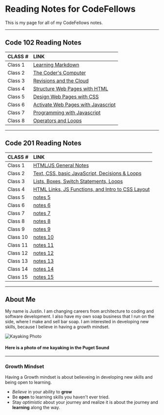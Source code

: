 # Reading Notes for CodeFellows

This is my page for all of my CodeFellows notes.

---

## Code 102 Reading Notes

|CLASS #|LINK|
|:---|:---|
|Class 1|[Learning Markdown](learningmarkdownnotes.md)|
|Class 2|[The Coder's Computer](thecoderscomputer.md)|
|Class 3|[Revisions and the Cloud](github.md)|
|Class 4|[Structure Web Pages with HTML](structurehtml.md)|
|Class 5|[Design Web Pages with CSS](designcss.md)|
|Class 6|[Activate Web Pages with Javascript](activatejava.md)|
|Class 7|[Programming with Javascript](programmingjava.md)|
|Class 8|[Operators and Loops](operatorsloops.md)|

---

## Code 201 Reading Notes

|CLASS #|LINK|
|:---|:---|
|Class 1|[HTML/JS General Notes](201-class-01.md)|
|Class 2|[Text, CSS, basic JavaScript, Decisions & Loops](201-class-02.md)|
|Class 3|[Lists, Boxes, Switch Statements, Loops](201-class-03.md)|
|Class 4|[HTML Links, JS Functions, and Intro to CSS Layout](201-class-04.md)|
|Class 5|[notes 5](notes5.md)|
|Class 6|[notes 6](notes6.md)|
|Class 7|[notes 7](notes7.md)|
|Class 8|[notes 8](notes8.md)|
|Class 9|[notes 9](notes9.md)|
|Class 10|[notes 10](notes10.md)|
|Class 11|[notes 11](notes11.md)|
|Class 12|[notes 12](notes12.md)|
|Class 13|[notes 13](notes13.md)|
|Class 14|[notes 14](notes14.md)|
|Class 15|[notes 15](notes15.md)|

---

## About Me

My name is Justin.  I am changing careers from architecture to coding and software development.  I also have my own soap business that I run on the side, where I make and sell bar soap.  I am interested in developing new skills, because I believe in having a growth mindset.

![Kayaking Photo](https://scontent-sea1-1.xx.fbcdn.net/v/t1.6435-9/121549527_10217143952062726_2814038383146855609_n.jpg?_nc_cat=105&ccb=1-3&_nc_sid=174925&_nc_ohc=dBlUCaM3B-kAX_7FUNu&_nc_oc=AQnhnMYBlvUQviH8X71n2cGDT1uI3nLdvKmO1bELGAT2ilT0WbdcqKLGdgWmSSnOxI4&_nc_ht=scontent-sea1-1.xx&oh=2e1b333d598fbbf3d46254770364bfa8&oe=60F1ECAE)

#### Here is a photo of me kayaking in the Puget Sound

---

### Growth Mindset

Having a Growth mindset is about believeing in developing new skills and being open to learning.

- *Believe* in your ability to **grow**
- Be **open** to learning skills you haven't ever tried.
- Stay *optimistic* about your journey and realize it is about the journey and **learning** along the way.

